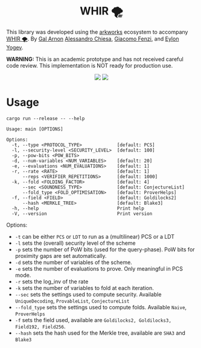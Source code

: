 <h1 align="center">WHIR 🌪️</h1>

This library was developed using the [arkworks](https://arkworks.rs) ecosystem to accompany [WHIR 🌪️](https://eprint.iacr.org/2024/1586). 
By [Gal Arnon](https://galarnon42.github.io/) [Alessandro Chiesa](https://ic-people.epfl.ch/~achiesa/), [Giacomo Fenzi](https://gfenzi.io), and [Eylon Yogev](https://www.eylonyogev.com/about).

**WARNING:** This is an academic prototype and has not received careful code review. This implementation is NOT ready for production use.

<p align="center">
    <a href="https://github.com/WizardOfMenlo/whir/blob/main/LICENSE-APACHE"><img src="https://img.shields.io/badge/license-APACHE-blue.svg"></a>
    <a href="https://github.com/WizardOfMenlo/whir/blob/main/LICENSE-MIT"><img src="https://img.shields.io/badge/license-MIT-blue.svg"></a>
</p>

# Usage
```
cargo run --release -- --help

Usage: main [OPTIONS]

Options:
  -t, --type <PROTOCOL_TYPE>             [default: PCS]
  -l, --security-level <SECURITY_LEVEL>  [default: 100]
  -p, --pow-bits <POW_BITS>
  -d, --num-variables <NUM_VARIABLES>    [default: 20]
  -e, --evaluations <NUM_EVALUATIONS>    [default: 1]
  -r, --rate <RATE>                      [default: 1]
      --reps <VERIFIER_REPETITIONS>      [default: 1000]
  -k, --fold <FOLDING_FACTOR>            [default: 4]
      --sec <SOUNDNESS_TYPE>             [default: ConjectureList]
      --fold_type <FOLD_OPTIMISATION>    [default: ProverHelps]
  -f, --field <FIELD>                    [default: Goldilocks2]
      --hash <MERKLE_TREE>               [default: Blake3]
  -h, --help                             Print help
  -V, --version                          Print version
```

Options:
- `-t` can be either `PCS` or `LDT` to run as a (multilinear) PCS or a LDT
- `-l` sets the (overall) security level of the scheme
- `-p` sets the number of PoW bits (used for the query-phase). PoW bits for proximity gaps are set automatically.
- `-d` sets the number of variables of the scheme.
- `-e` sets the number of evaluations to prove. Only meaningful in PCS mode.
- `-r` sets the log_inv of the rate
- `-k` sets the number of variables to fold at each iteration. 
- `--sec` sets the settings used to compute security. Available `UniqueDecoding`, `ProvableList`, `ConjectureList`
- `--fold_type` sets the settings used to compute folds. Available `Naive`, `ProverHelps`
- `-f` sets the field used, available are `Goldilocks2, Goldilocks3, Field192, Field256`.
- `--hash` sets the hash used for the Merkle tree, available are `SHA3` and `Blake3`
